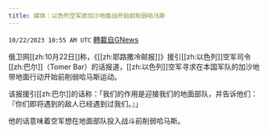 ```yaml
---
title: 媒体：以色列空军欲加沙地面战开始前削弱哈马斯
---
```

`10/22/2023 10:55 AM UTC` [轉載自GNews](https://gnews.org/articles/1866815)

俄卫网[[zh:10月22日]]称，《[[zh:耶路撒冷邮报]]》援引[[zh:以色列]]空军司令[[zh:巴尔]]（Tomer Bar）的话报道，[[zh:以色列]]空军寻求在本国军队的加沙地带地面行动开始前削弱哈马斯运动。

该报援引[[zh:巴尔]]的话称：「我们的作用是迎接我们的地面部队，并告诉他们：『你们即将遇到的敌人已经遇到过我们。』」

他的话意味着空军想在地面部队投入战斗前削弱哈马斯。
